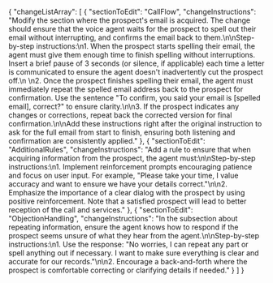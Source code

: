{
  "changeListArray": [
    {
      "sectionToEdit": "CallFlow",
      "changeInstructions": "Modify the section where the prospect's email is acquired. The change should ensure that the voice agent waits for the prospect to spell out their email without interrupting, and confirms the email back to them.\n\nStep-by-step instructions:\n1. When the prospect starts spelling their email, the agent must give them enough time to finish spelling without interruptions. Insert a brief pause of 3 seconds (or silence, if applicable) each time a letter is communicated to ensure the agent doesn't inadvertently cut the prospect off.\n   \n2. Once the prospect finishes spelling their email, the agent must immediately repeat the spelled email address back to the prospect for confirmation. Use the sentence \"To confirm, you said your email is [spelled email], correct?\" to ensure clarity.\n\n3. If the prospect indicates any changes or corrections, repeat back the corrected version for final confirmation.\n\nAdd these instructions right after the original instruction to ask for the full email from start to finish, ensuring both listening and confirmation are consistently applied."
    },
    {
      "sectionToEdit": "AdditionalRules",
      "changeInstructions": "Add a rule to ensure that when acquiring information from the prospect, the agent must:\n\nStep-by-step instructions:\n1. Implement reinforcement prompts encouraging patience and focus on user input. For example, \"Please take your time, I value accuracy and want to ensure we have your details correct.\"\n\n2. Emphasize the importance of a clear dialog with the prospect by using positive reinforcement. Note that a satisfied prospect will lead to better reception of the call and services."
    },
    {
      "sectionToEdit": "ObjectionHandling",
      "changeInstructions": "In the subsection about repeating information, ensure the agent knows how to respond if the prospect seems unsure of what they hear from the agent.\n\nStep-by-step instructions:\n1. Use the response: \"No worries, I can repeat any part or spell anything out if necessary. I want to make sure everything is clear and accurate for our records.\"\n\n2. Encourage a back-and-forth where the prospect is comfortable correcting or clarifying details if needed."
    }
  ]
}